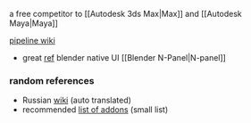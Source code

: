 a free competitor to [[Autodesk 3ds Max|Max]] and [[Autodesk Maya|Maya]]

[pipeline wiki](https://github.com/paulgolter/blender-pipeline-integration#community)

- great [ref](https://blender.stackexchange.com/questions/30444/create-an-interface-which-is-similar-to-the-material-list-box) blender native UI [[Blender  N-Panel|N-panel]]

### random references
- Russian [wiki](https://github-com.translate.goog/jafdett/BlenderFAQ?_x_tr_sl=auto&_x_tr_tl=en&_x_tr_hl=en-US&_x_tr_pto=wapp) (auto translated)
- recommended [list of addons](https://github.com/Epicrex/3DArtistsHandbookAddonEdition/wiki/Blender-Addons-List)  (small list)

